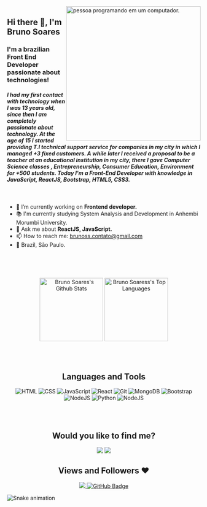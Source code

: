 
<img src="https://clubedosgeeks.com.br/wp-content/uploads/2016/01/dormrm.gif"  min-width="300px" max-width="350px" width="350px" align="right" alt="pessoa programando em um computador.">

## Hi there 👋, I'm Bruno Soares


### I'm a brazilian Front End Developer passionate about technologies!

##### I had my first contact with technology when I was 13 years old, since then I am completely passionate about technology. At the age of 15 I started providing T.I technical support service for companies in my city in which I managed +3 fixed customers. A while later I received a proposal to be a teacher at an educational institution in my city, there I gave Computer Science classes , Entrepreneurship, Consumer Education, Environment for +500 students. Today I'm a Front-End Developer with knowledge in JavaScript, ReactJS, Bootstrap, HTML5, CSS3.
<br />




- 🔭 I’m currently working on **Frontend developer.**
- 📚 I'm currently studying System Analysis and Development in Anhembi Morumbi University.
- 💬 Ask me about **ReactJS, JavaScript.**
- 📫 How to reach me: brunoss.contato@gmail.com
- 📍 Brazil, São Paulo.

##
<br />
<br />

<div align="center">

  <a href="https://github.com/brunoss18/github-readme-stats"><img height="165em" alt="Bruno Soares's Github Stats" src="https://github-readme-stats.vercel.app/api?username=brunoss18&show_icons=true&include_all_commits=true&count_private=true&theme=react&hide_border=false&bg_color=0D1117" /></a>
  <a href="https://github.com/brunoss18/github-readme-stats"><img height="165em" alt="Bruno Soaress's Top Languages" src="https://github-readme-stats.vercel.app/api/top-langs/?username=brunoss18&langs_count=8&count_private=true&layout=compact&theme=react&hide_border=false&bg_color=0D1117"/>
  </a>
  
</div>




<br />
<br />
<div align="center">

## Languages and Tools

![HTML](https://img.shields.io/badge/HTML5-E34F26?style=for-the-badge&logo=html5&logoColor=white)
![CSS](https://img.shields.io/badge/CSS3-1572B6?style=for-the-badge&logo=css3&logoColor=white)
![JavaScript](https://img.shields.io/badge/JavaScript-323330?style=for-the-badge&logo=javascript&logoColor=F7DF1E)
![React](https://img.shields.io/badge/react-%2320232a.svg?style=for-the-badge&logo=react&logoColor=%2361DAFB)
![Git](https://img.shields.io/badge/GIT-E44C30?style=for-the-badge&logo=git&logoColor=white)
![MongoDB](https://img.shields.io/badge/MongoDB-%234ea94b.svg?style=for-the-badge&logo=mongodb&logoColor=white)
![Bootstrap](https://img.shields.io/badge/bootstrap-%23563D7C.svg?style=for-the-badge&logo=bootstrap&logoColor=white)
![NodeJS](https://img.shields.io/badge/Node.js-339933?style=for-the-badge&logo=nodedotjs&logoColor=white)
![Python](https://img.shields.io/badge/python-3670A0?style=for-the-badge&logo=python&logoColor=ffdd54)
![NodeJS](https://img.shields.io/badge/Node.js-339933?style=for-the-badge&logo=nodedotjs&logoColor=white)

<br />
<br />
</div>
<div align="center">
	
## Would you like to find me?
	
<div align="center">

  <a href="mailto:brunoss.contatO@gmail.com"><img src="https://img.shields.io/badge/Gmail-D14836?style=for-the-badge&logo=gmail&logoColor=white"></a>
  <a href="https://www.linkedin.com/in/brunoss18/" target="_blank"><img src="https://img.shields.io/badge/-LinkedIn-%230077B5?style=for-the-badge&logo=linkedin&logoColor=white" target="_blank"></a>

</div>


##  Views and Followers ❤
<div align="center">
	<a href="https://github.com/Meghna-DAS/github-profile-views-counter">
		<img src="https://komarev.com/ghpvc/?username=brunoss18">
	</a>
	<a href="https://github.com/brunoss18tab=followers"><img src="https://img.shields.io/github/followers/brunoss18?label=Followers&style=social" 			alt="GitHub Badge"></a>
</div> 
</div>



![Snake animation](https://github.com/brunoss18/brunoss18/blob/output/github-contribution-grid-snake.svg)




